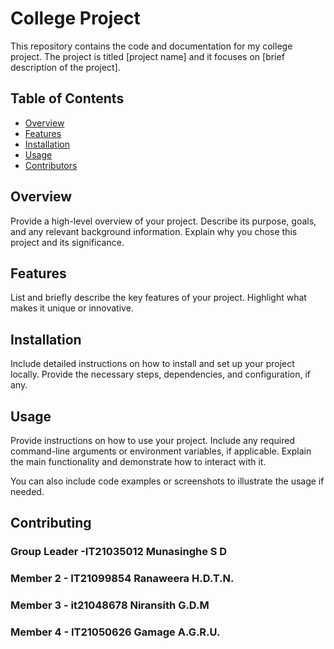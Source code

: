 # College Project

This repository contains the code and documentation for my college project. The project is titled [project name] and it focuses on [brief description of the project].

## Table of Contents

- [Overview](#overview)
- [Features](#features)
- [Installation](#installation)
- [Usage](#usage)
- [Contributors](#contributing)


## Overview

Provide a high-level overview of your project. Describe its purpose, goals, and any relevant background information. Explain why you chose this project and its significance.

## Features

List and briefly describe the key features of your project. Highlight what makes it unique or innovative.

## Installation

Include detailed instructions on how to install and set up your project locally. Provide the necessary steps, dependencies, and configuration, if any.

## Usage

Provide instructions on how to use your project. Include any required command-line arguments or environment variables, if applicable. Explain the main functionality and demonstrate how to interact with it.

You can also include code examples or screenshots to illustrate the usage if needed.

## Contributing

### Group Leader -IT21035012 Munasinghe S D
### Member 2 - IT21099854 Ranaweera H.D.T.N.
### Member 3 - it21048678 Niransith G.D.M
### Member 4 - IT21050626 Gamage A.G.R.U.


